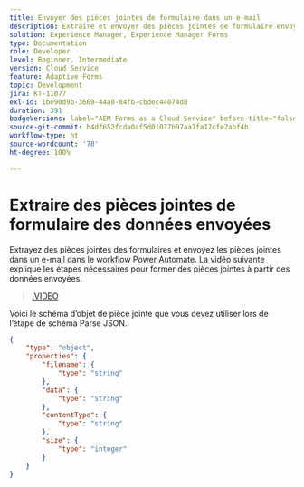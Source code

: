 ```yaml
---
title: Envoyer des pièces jointes de formulaire dans un e-mail
description: Extraire et envoyer des pièces jointes de formulaire envoyées dans un e-mail à l’aide du workflow Power Automate
solution: Experience Manager, Experience Manager Forms
type: Documentation
role: Developer
level: Beginner, Intermediate
version: Cloud Service
feature: Adaptive Forms
topic: Development
jira: KT-11077
exl-id: 1be90d9b-3669-44a0-84fb-cbdec44074d8
duration: 391
badgeVersions: label="AEM Forms as a Cloud Service" before-title="false"
source-git-commit: b4df652fcda0af5d01077b97aa7fa17cfe2abf4b
workflow-type: ht
source-wordcount: '78'
ht-degree: 100%

---
```


# Extraire des pièces jointes de formulaire des données envoyées

Extrayez des pièces jointes des formulaires et envoyez les pièces jointes dans un e-mail dans le workflow Power Automate.
La vidéo suivante explique les étapes nécessaires pour former des pièces jointes à partir des données envoyées.
>[!VIDEO](https://video.tv.adobe.com/v/3409017?quality=12&learn=on)

Voici le schéma d’objet de pièce jointe que vous devez utiliser lors de l’étape de schéma Parse JSON.

```json
{
    "type": "object",
    "properties": {
        "filename": {
            "type": "string"
        },
        "data": {
            "type": "string"
        },
        "contentType": {
            "type": "string"
        },
        "size": {
            "type": "integer"
        }
    }
}
```

